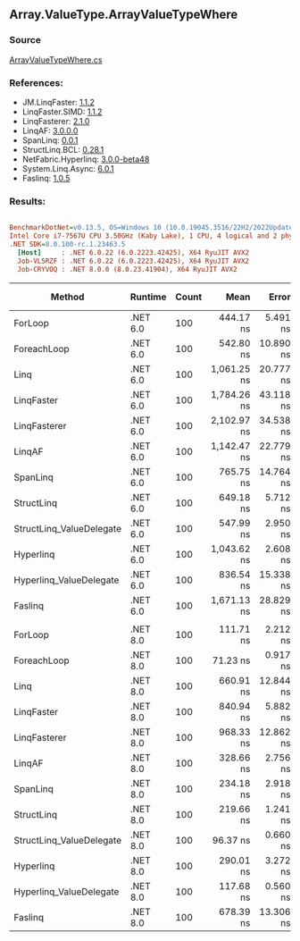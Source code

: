 ﻿## Array.ValueType.ArrayValueTypeWhere

### Source
[ArrayValueTypeWhere.cs](../LinqBenchmarks/Array/ValueType/ArrayValueTypeWhere.cs)

### References:
- JM.LinqFaster: [1.1.2](https://www.nuget.org/packages/JM.LinqFaster/1.1.2)
- LinqFaster.SIMD: [1.1.2](https://www.nuget.org/packages/LinqFaster.SIMD/1.0.3)
- LinqFasterer: [2.1.0](https://www.nuget.org/packages/LinqFasterer/2.1.0)
- LinqAF: [3.0.0.0](https://www.nuget.org/packages/LinqAF/3.0.0.0)
- SpanLinq: [0.0.1](https://www.nuget.org/packages/SpanLinq/0.0.1)
- StructLinq.BCL: [0.28.1](https://www.nuget.org/packages/StructLinq/0.28.1)
- NetFabric.Hyperlinq: [3.0.0-beta48](https://www.nuget.org/packages/NetFabric.Hyperlinq/3.0.0-beta48)
- System.Linq.Async: [6.0.1](https://www.nuget.org/packages/System.Linq.Async/6.0.1)
- Faslinq: [1.0.5](https://www.nuget.org/packages/Faslinq/1.0.5)

### Results:
``` ini

BenchmarkDotNet=v0.13.5, OS=Windows 10 (10.0.19045.3516/22H2/2022Update)
Intel Core i7-7567U CPU 3.50GHz (Kaby Lake), 1 CPU, 4 logical and 2 physical cores
.NET SDK=8.0.100-rc.1.23463.5
  [Host]     : .NET 6.0.22 (6.0.2223.42425), X64 RyuJIT AVX2
  Job-VLSRZF : .NET 6.0.22 (6.0.2223.42425), X64 RyuJIT AVX2
  Job-CRYVOQ : .NET 8.0.0 (8.0.23.41904), X64 RyuJIT AVX2


```
|                   Method |  Runtime | Count |        Mean |     Error |     StdDev |        Ratio | RatioSD |   Gen0 | Allocated | Alloc Ratio |
|------------------------- |--------- |------ |------------:|----------:|-----------:|-------------:|--------:|-------:|----------:|------------:|
|                  ForLoop | .NET 6.0 |   100 |   444.17 ns |  5.491 ns |   4.287 ns |     baseline |         |      - |         - |          NA |
|              ForeachLoop | .NET 6.0 |   100 |   542.80 ns | 10.890 ns |  10.696 ns | 1.22x slower |   0.03x |      - |         - |          NA |
|                     Linq | .NET 6.0 |   100 | 1,061.25 ns | 20.777 ns |  21.336 ns | 2.40x slower |   0.06x | 0.0496 |     104 B |          NA |
|               LinqFaster | .NET 6.0 |   100 | 1,784.26 ns | 43.118 ns | 125.093 ns | 4.08x slower |   0.44x | 4.7264 |    9904 B |          NA |
|             LinqFasterer | .NET 6.0 |   100 | 2,102.97 ns | 34.538 ns |  26.965 ns | 4.74x slower |   0.08x | 3.0174 |    6328 B |          NA |
|                   LinqAF | .NET 6.0 |   100 | 1,142.47 ns | 22.779 ns |  26.232 ns | 2.59x slower |   0.08x |      - |         - |          NA |
|                 SpanLinq | .NET 6.0 |   100 |   765.75 ns | 14.764 ns |  22.099 ns | 1.73x slower |   0.06x |      - |         - |          NA |
|               StructLinq | .NET 6.0 |   100 |   649.18 ns |  5.712 ns |   4.770 ns | 1.46x slower |   0.02x | 0.0153 |      32 B |          NA |
| StructLinq_ValueDelegate | .NET 6.0 |   100 |   547.99 ns |  2.950 ns |   2.760 ns | 1.23x slower |   0.01x |      - |         - |          NA |
|                Hyperlinq | .NET 6.0 |   100 | 1,043.62 ns |  2.608 ns |   2.312 ns | 2.35x slower |   0.03x |      - |         - |          NA |
|  Hyperlinq_ValueDelegate | .NET 6.0 |   100 |   836.54 ns | 15.338 ns |  18.258 ns | 1.90x slower |   0.05x |      - |         - |          NA |
|                  Faslinq | .NET 6.0 |   100 | 1,671.13 ns | 28.829 ns |  29.605 ns | 3.76x slower |   0.08x | 3.0670 |    6424 B |          NA |
|                          |          |       |             |           |            |              |         |        |           |             |
|                  ForLoop | .NET 8.0 |   100 |   111.71 ns |  2.212 ns |   3.756 ns |     baseline |         |      - |         - |          NA |
|              ForeachLoop | .NET 8.0 |   100 |    71.23 ns |  0.917 ns |   0.716 ns | 1.56x faster |   0.04x |      - |         - |          NA |
|                     Linq | .NET 8.0 |   100 |   660.91 ns | 12.844 ns |  10.028 ns | 5.95x slower |   0.16x | 0.0496 |     104 B |          NA |
|               LinqFaster | .NET 8.0 |   100 |   840.94 ns |  5.882 ns |   4.592 ns | 7.58x slower |   0.16x | 4.7274 |    9904 B |          NA |
|             LinqFasterer | .NET 8.0 |   100 |   968.33 ns | 12.862 ns |  12.031 ns | 8.60x slower |   0.40x | 3.0193 |    6328 B |          NA |
|                   LinqAF | .NET 8.0 |   100 |   328.66 ns |  2.756 ns |   2.152 ns | 2.96x slower |   0.07x |      - |         - |          NA |
|                 SpanLinq | .NET 8.0 |   100 |   234.18 ns |  2.918 ns |   2.437 ns | 2.10x slower |   0.06x |      - |         - |          NA |
|               StructLinq | .NET 8.0 |   100 |   219.66 ns |  1.241 ns |   1.161 ns | 1.95x slower |   0.08x | 0.0153 |      32 B |          NA |
| StructLinq_ValueDelegate | .NET 8.0 |   100 |    96.37 ns |  0.660 ns |   0.618 ns | 1.17x faster |   0.05x |      - |         - |          NA |
|                Hyperlinq | .NET 8.0 |   100 |   290.01 ns |  3.272 ns |   2.732 ns | 2.60x slower |   0.08x |      - |         - |          NA |
|  Hyperlinq_ValueDelegate | .NET 8.0 |   100 |   117.68 ns |  0.560 ns |   0.497 ns | 1.05x slower |   0.04x |      - |         - |          NA |
|                  Faslinq | .NET 8.0 |   100 |   678.39 ns | 13.306 ns |  17.763 ns | 6.07x slower |   0.21x | 3.0670 |    6424 B |          NA |
